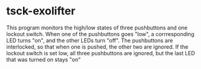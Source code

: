 # tsck-exolifter
This program monitors the high/low states of three pushbuttons and one lockout switch.  When one of the pushbuttons goes "low", a corrresponding LED turns "on", and the other LEDs turn "off".  The pushbuttons are interlocked, so that when one is pushed, the other two are ignored.  If the lockout switch is set low, all three pushbuttons are ignored, but the last LED that was turned on stays "on"
